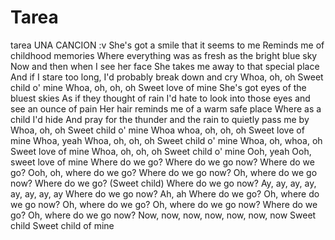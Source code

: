 # Tarea
tarea 
UNA CANCION :v 
She's got a smile that it seems to me
Reminds me of childhood memories
Where everything was as fresh as the bright blue sky
Now and then when I see her face
She takes me away to that special place
And if I stare too long, I'd probably break down and cry
Whoa, oh, oh
Sweet child o' mine
Whoa, oh, oh, oh
Sweet love of mine
She's got eyes of the bluest skies
As if they thought of rain
I'd hate to look into those eyes and see an ounce of pain
Her hair reminds me of a warm safe place
Where as a child I'd hide
And pray for the thunder and the rain to quietly pass me by
Whoa, oh, oh
Sweet child o' mine
Whoa whoa, oh, oh, oh
Sweet love of mine
Whoa, yeah
Whoa, oh, oh, oh
Sweet child o' mine
Whoa, oh, whoa, oh
Sweet love of mine
Whoa, oh, oh, oh
Sweet child o' mine
Ooh, yeah
Ooh, sweet love of mine
Where do we go?
Where do we go now?
Where do we go?
Ooh, oh, where do we go?
Where do we go now?
Oh, where do we go now?
Where do we go? (Sweet child)
Where do we go now?
Ay, ay, ay, ay, ay, ay, ay, ay
Where do we go now?
Ah, ah
Where do we go?
Oh, where do we go now?
Oh, where do we go?
Oh, where do we go now?
Where do we go?
Oh, where do we go now?
Now, now, now, now, now, now, now
Sweet child
Sweet child of mine
